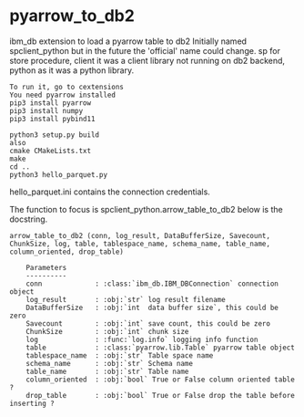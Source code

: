# pyarrow_to_db2
ibm_db extension to load a pyarrow table to db2
Initially named spclient_python but in the future the 'official' name could change.
sp for store procedure, client it was a client library not running on db2 backend, python as it was a python library.
```
To run it, go to cextensions
You need pyarrow installed
pip3 install pyarrow
pip3 install numpy
pip3 install pybind11

python3 setup.py build
also 
cmake CMakeLists.txt
make
cd ..
python3 hello_parquet.py
```
hello_parquet.ini contains the connection credentials.

The function to focus is spclient_python.arrow_table_to_db2 below is the docstring.

```
arrow_table_to_db2 (conn, log_result, DataBufferSize, Savecount, ChunkSize, log, table, tablespace_name, schema_name, table_name, column_oriented, drop_table)

    Parameters
    ----------
    conn             : :class:`ibm_db.IBM_DBConnection` connection object
    log_result       : :obj:`str` log result filename
    DataBufferSize   : :obj:`int  data buffer size`, this could be zero
    Savecount        : :obj:`int` save count, this could be zero
    ChunkSize        : :obj:`int` chunk size
    log              : :func:`log.info` logging info function
    table            : :class:`pyarrow.lib.Table` pyarrow table object
    tablespace_name  : :obj:`str` Table space name
    schema_name      : :obj:`str` Schema name
    table_name       : :obj:`str` Table name
    column_oriented  : :obj:`bool` True or False column oriented table ?
    drop_table       : :obj:`bool` True or False drop the table before inserting ?
```

